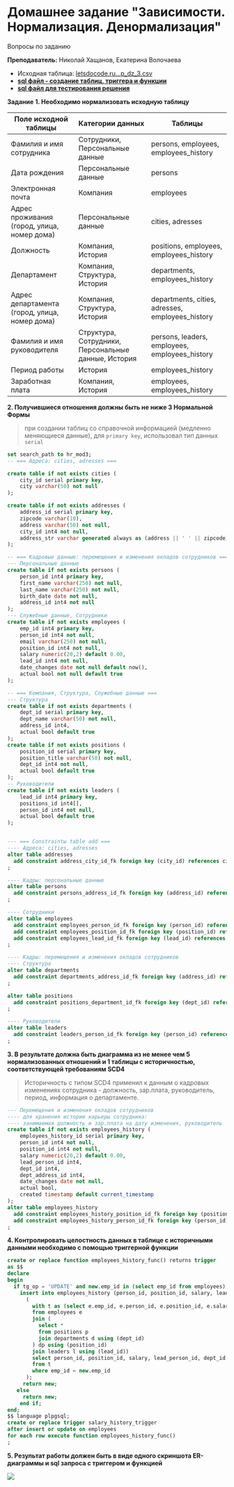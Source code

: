 # Домашнее задание "Зависимости. Нормализация. Денормализация"


Вопросы по заданию

**Преподаватель:** Николай Хащанов, Екатерина Волочаева

- Исходная таблица: [letsdocode.ru...p_dz_3.csv](https://letsdocode.ru/sql-main/sqlp_dz_3.csv)
- [**sql файл - создание таблиц, триггера и функции**](part3.sql)
- [**sql файл для тестирования решения**](part3-test.sql)

**Задание**
**1.  Необходимо нормализовать исходную таблицу**

|**Поле исходной таблицы**| **Категории данных**| **Таблицы**|
|---|---|---|
|Фамилия и имя сотрудника| Сотрудники, Персональные данные | persons, employees, employees_history |
|Дата рождения| Персональные данные| persons |
|Электронная почта| Компания |employees|
|Адрес проживания (город, улица, номер дома)| Персональные данные| cities, adresses |
|Должность| Компания, История|positions, employees, employees_history|
|Департамент| Компания, Структура, История |departments, employees_history|
|Адрес департамента (город, улица, номер дома)| Компания, Структура, История| departments, cities, adresses, employees_history |
|Фамилия и имя руководителя| Структура, Сотрудники, Персональные данные, История| persons, leaders, employees, employees_history |
|Период работы| История|employees_history|
|Заработная плата| Компания, История|employees, employees_history|




**2. Получившиеся отношения должны быть не ниже 3 Нормальной Формы**

> 
> при создании таблиц со справочной информацией (медленно меняющиеся данные),  для `primary key`, использовал тип данных  `serial` 
> 



```sql
set search_path to hr_mod3;
-- === Адреса: cities, adresses ===

create table if not exists cities (
	city_id serial primary key,
	city varchar(50) not null
);

create table if not exists addresses (
	address_id serial primary key,
	zipcode varchar(10),
	address varchar(50) not null,
	city_id int4 not null,
	address_str varchar generated always as (address || ' ' || zipcode) stored not null
);

-- === Кадровые данные: перемещения и изменения окладов сотрудников ===
--- Персональные данные
create table if not exists persons (
	person_id int4 primary key,
	first_name varchar(250) not null,
	last_name varchar(250) not null,
	birth_date date not null,
	address_id int4 not null
);
--- Служебные данные, Сотрудники
create table if not exists employees (
	emp_id int4 primary key,
	person_id int4 not null,
	email varchar(250) not null,
	position_id int4 not null,
	salary numeric(20,2) default 0.00,	
	lead_id int4 not null,
	date_changes date not null default now(),
	actual bool not null default true
);

-- === Компания, Структура, Служебные данные ===
--- Структура
create table if not exists departments (
	dept_id serial primary key,
	dept_name varchar(50) not null,
	address_id int4,
	actual bool default true
);
create table if not exists positions (
	position_id serial primary key,
	position_title varchar(50) not null,
	dept_id int4 not null,
	actual bool default true
);
-- Руководители
create table if not exists leaders (	
	lead_id int4 primary key,
	positions_id int4[],
	person_id int4 not null,
	actual bool default true
);


--- === Сonstraintы table add ===
---- Адреса: cities, adresses
alter table addresses
  add constraint address_city_id_fk foreign key (city_id) references cities(city_id)
;

---- Кадры: персональные данные
alter table persons
  add constraint persons_address_id_fk foreign key (address_id) references addresses(address_id)
;

---- Сотрудники 
alter table employees
  add constraint employees_person_id_fk foreign key (person_id) references persons(person_id), 
  add constraint employees_position_id_fk foreign key (position_id) references positions(position_id),
  add constraint employees_lead_id_fk foreign key (lead_id) references leaders(lead_id)
;

---- Кадры: перемещения и изменения окладов сотрудников  
---- Структура
alter table departments
  add constraint departments_address_id_fk foreign key (address_id) references addresses(address_id)
;

alter table positions
  add constraint positions_department_id_fk foreign key (dept_id) references departments(dept_id)
;

---- Руководители
alter table leaders 
  add constraint leaders_person_id_fk foreign key (person_id) references persons(person_id)
;
```

**3.  В результате должна быть диаграмма из не менее чем 5 нормализованных отношений и 1 таблицы с историчностью, соответствующей требованиям SCD4**

>
>Историчность с типом SCD4 применил к данным о кадровых изменениях сотрудника - должность, зар.плата, руководитель,  период, информация о департаменте.
>

```sql
--- Перемещения и изменения окладов сотрудников
---- для хранения истории карьеры сотрудника: 
---- занимаемая должность и зар.плата на дату изменения, руководитель 
create table if not exists employees_history (
    employees_history_id serial primary key,
	person_id int4 not null,
	position_id int4 not null,
	salary numeric(20,2) default 0.00,
	lead_person_id int4,
	dept_id int4,
	dept_address_id int4,
	date_changes date not null,
	actual bool,
	created timestamp default current_timestamp
);
alter table employees_history
  add constraint employees_history_position_id_fk foreign key (position_id) references positions(position_id),
  add constraint employees_history_person_id_fk foreign key (person_id) references persons(person_id)
;
```


**4.  Контролировать целостность данных в таблице с историчными данными необходимо с помощью триггерной функции**

```sql
create or replace function employees_history_func() returns trigger
as $$
declare 
begin
  if tg_op = 'UPDATE' and new.emp_id in (select emp_id from employees) then
    insert into employees_history (person_id, position_id, salary, lead_person_id, dept_id, dept_address_id, date_changes, actual)
	  (
		with t as (select e.emp_id, e.person_id, e.position_id, e.salary, e.date_changes, e.actual, l.person_id lead_person_id, dp.dept_id, dp.address_id address_id
		from employees e
		join (
		  select *
		  from positions p 
		  join departments d using (dept_id)
		) dp using (position_id)
		join leaders l using (lead_id))
		select person_id, position_id, salary, lead_person_id, dept_id, address_id, date_changes, actual  
		from t
		where emp_id = new.emp_id
      );
     return new;
   else
     return new;
	end if;
end;
$$ language plpgsql;
create or replace trigger salary_history_trigger
after insert or update on employees 
for each row execute function employees_history_func()
;
```


**5.  Результат работы должен быть в виде одного скриншота ER-диаграммы и sql запроса с триггером и функцией**

![](assets/ERD-hr_mod3.png)
